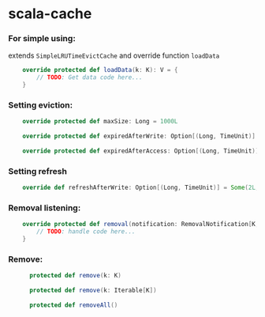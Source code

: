 # scala-cache

### For simple using:
extends `SimpleLRUTimeEvictCache` and override function `loadData`

``` scala
    override protected def loadData(k: K): V = {
        // TODO: Get data code here...
    }
```

### Setting eviction:
``` scala
    override protected def maxSize: Long = 1000L
    
    override protected def expiredAfterWrite: Option[(Long, TimeUnit)] = Some(5L, TimeUnit.MINUTES)
    
    override protected def expiredAfterAccess: Option[(Long, TimeUnit)] = Some(5L, TimeUnit.MINUTES)
```

### Setting refresh
``` scala
    override def refreshAfterWrite: Option[(Long, TimeUnit)] = Some(2L, SECONDS)
```

### Removal listening:
``` scala
    override protected def removal(notification: RemovalNotification[K, V]) = {
        // TODO: handle code here...
    }
```

### Remove: 
``` scala
      protected def remove(k: K)
    
      protected def remove(k: Iterable[K])
    
      protected def removeAll()
```